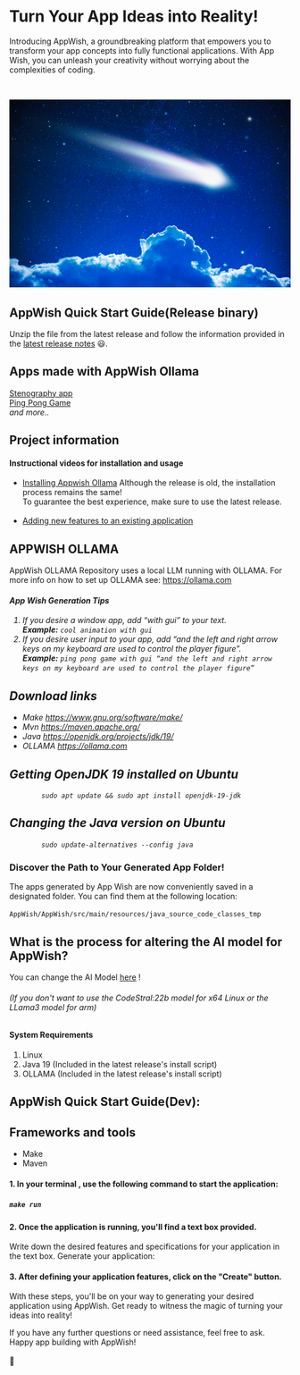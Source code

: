 # Turn Your App Ideas into Reality!

Introducing AppWish, a groundbreaking platform that empowers you to transform your app concepts into fully functional applications. 
With App Wish, you can unleash your creativity without worrying about the complexities of coding.

<br/>


![Logo](https://github.com/pwgit-create/APPWISH_OLLAMA/blob/master/AppWish/AppWish/src/main/resources/shooting_star.png?raw=true)

## AppWish Quick Start Guide(Release binary)


Unzip the file from the latest release and follow the information provided in the [latest release notes](https://github.com/pwgit-create/APPWISH_OLLAMA/releases/tag/v1.7.2_complete_release) 😃.


## Apps made with AppWish Ollama
[Stenography app](https://github.com/pwgit-create/Steganography-App)
</br>
[Ping Pong Game](https://www.linkedin.com/posts/peter-westin_appwish-and-the-amazing-llama3-model-allowed-activity-7189043630802685952-iKj4)
</br>
<i>and more..</i>

## Project information

#### Instructional videos for installation and usage
* [Installing Appwish Ollama](https://www.youtube.com/watch?v=_CJ_s8ZyaU0&list=PL0iduoILay6D9bTTqHQxIotqkzXEJBxln&index=2)
 Although the release is old, the installation process remains the same! </br> To guarantee the best experience, make sure to use the latest release.
       </br></br>
* [Adding new features to an existing application](https://www.youtube.com/watch?v=-kkeLQtlJTQ&list=PL0iduoILay6D9bTTqHQxIotqkzXEJBxln&index=5) 


## APPWISH OLLAMA
AppWish OLLAMA Repository uses a local LLM running with OLLAMA. 
For more info on how to set up OLLAMA see: https://ollama.com
<i>
#### App Wish Generation Tips
1.	If you desire a window app, add “with gui” to your text. \
      <b>Example:</b>  ```cool animation with gui```
2.	If you desire user input to your app, add “and the left and right arrow keys on my keyboard are used to control the player figure”. \
      <b>Example:</b>  ```ping pong game with gui “and the left and right arrow keys on my keyboard are used to control the player figure”```





## Download links 
* Make https://www.gnu.org/software/make/
* Mvn https://maven.apache.org/
* Java https://openjdk.org/projects/jdk/19/
* OLLAMA https://ollama.com


## Getting OpenJDK 19 installed on Ubuntu
            sudo apt update && sudo apt install openjdk-19-jdk            

## Changing the Java version on Ubuntu
            sudo update-alternatives --config java   
</i>

### Discover the Path to Your Generated App Folder!
The apps generated by App Wish are now conveniently saved in a designated folder. You can find them at the following location: 

```AppWish/AppWish/src/main/resources/java_source_code_classes_tmp```


## What is the process for altering the AI model for AppWish?
You can change the AI Model [here](https://github.com/pwgit-create/APPWISH_OLLMA/blob/master/AppWish/AppWish/src/main/resources/ollama_model.props) ! <h6><i>(If you don't want to use the CodeStral:22b model for x64 Linux or the LLama3 model for arm)</i></h6>


#### System Requirements
1. Linux
2. Java 19 (Included in the latest release's install script)
3. OLLAMA  (Included in the latest release's install script)

## AppWish Quick Start Guide(Dev):

## Frameworks and tools
* Make
* Maven

#### 1. In your terminal , use the following command to start the application:
##### ```make run``` 



#### 2. Once the application is running, you'll find a text box provided.
Write down the desired features and specifications for your application in the text box.
Generate your application:

#### 3. After defining your application features, click on the "Create" button.
With these steps, you'll be on your way to generating your desired application using AppWish. Get ready to witness the magic of turning your ideas into reality!

If you have any further questions or need assistance, feel free to ask. Happy app building with AppWish!
<br/><br/>:penguin:
